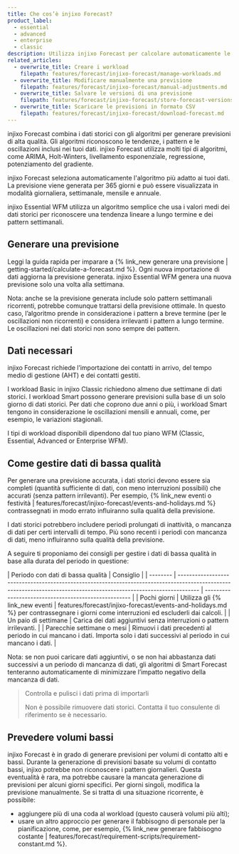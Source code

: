 ```yaml
---
title: Che cos’è injixo Forecast?
product_label:
  - essential
  - advanced
  - enterprise
  - classic
description: Utilizza injixo Forecast per calcolare automaticamente le previsioni per il volume di contatto e l’AHT.
related_articles:
  - overwrite_title: Creare i workload
    filepath: features/forecast/injixo-forecast/manage-workloads.md
  - overwrite_title: Modificare manualmente una previsione
    filepath: features/forecast/injixo-forecast/manual-adjustments.md
  - overwrite_title: Salvare le versioni di una previsione
    filepath: features/forecast/injixo-forecast/store-forecast-versions.md
  - overwrite_title: Scaricare le previsioni in formato CSV
    filepath: features/forecast/injixo-forecast/download-forecast.md
---
```


injixo Forecast combina i dati storici con gli algoritmi per generare previsioni di alta qualità. Gli algoritmi riconoscono le tendenze, i pattern e le oscillazioni inclusi nei tuoi dati. injixo Forecast utilizza molti tipi di algoritmi, come ARIMA, Holt-Winters, livellamento esponenziale, regressione, potenziamento del gradiente. 

injixo Forecast seleziona automaticamente l'algoritmo più adatto ai tuoi dati. La previsione viene generata per 365 giorni e può essere visualizzata in modalità giornaliera, settimanale, mensile e annuale.

injixo Essential WFM utilizza un algoritmo semplice che usa i valori medi dei dati storici per riconoscere una tendenza lineare a lungo termine e dei pattern settimanali.

## Generare una previsione

Leggi la guida rapida per imparare a {% link_new generare una previsione | getting-started/calculate-a-forecast.md %}. Ogni nuova importazione di dati aggiorna la previsione generata. injixo Essential WFM genera una nuova previsione solo una volta alla settimana.

Nota: anche se la previsione generata include solo pattern settimanali ricorrenti, potrebbe comunque trattarsi della previsione ottimale. In questo caso, l’algoritmo prende in considerazione i pattern a breve termine (per le oscillazioni non ricorrenti) e considera irrilevanti i pattern a lungo termine. Le oscillazioni nei dati storici non sono sempre dei pattern.

## Dati necessari

injixo Forecast richiede l’importazione dei contatti in arrivo, del tempo medio di gestione (AHT) e dei contatti gestiti.

I workload Basic in injixo Classic richiedono almeno due settimane di dati storici. I workload Smart possono generare previsioni sulla base di un solo giorno di dati storici. Per dati che coprono due anni o più, i workload Smart tengono in considerazione le oscillazioni mensili e annuali, come, per esempio, le variazioni stagionali.

I tipi di workload disponibili dipendono dal tuo piano WFM (Classic, Essential, Advanced or Enterprise WFM).

## Come gestire dati di bassa qualità

Per generare una previsione accurata, i dati storici devono essere sia completi (quantità sufficiente di dati, con meno interruzioni possibili) che accurati (senza pattern irrilevanti). Per esempio, {% link_new eventi o festività | features/forecast/injixo-forecast/events-and-holidays.md %} contrassegnati in modo errato influiranno sulla qualità della previsione.

I dati storici potrebbero includere periodi prolungati di inattività, o mancanza di dati per certi intervalli di tempo. Più sono recenti i periodi con mancanza di dati, meno influiranno sulla qualità della previsione. 

A seguire ti proponiamo dei consigli per gestire i dati di bassa qualità in base alla durata del periodo in questione:

| Periodo con dati di bassa qualità     | Consiglio                                                                                                                                                         |
| -------- | ------------------------------------------------------------------------------------------------------------------------------------------------------------------- | ---------------------------------------------------- |
| Pochi giorni | Utilizza gli {% link_new eventi | features/forecast/injixo-forecast/events-and-holidays.md %} per contrassegnare i giorni come interruzioni ed escluderli dai calcoli.                                  |
| Un paio di settimane    | Carica dei dati aggiuntivi senza interruzioni o pattern irrilevanti. |
| Parecchie settimane o mesi  | Rimuovi i dati precedenti al periodo in cui mancano i dati. Importa solo i dati successivi al periodo in cui mancano i dati.                            |

Nota: se non puoi caricare dati aggiuntivi, o se non hai abbastanza dati successivi a un periodo di mancanza di dati, gli algoritmi di Smart Forecast tenteranno automaticamente di minimizzare l’impatto negativo della mancanza di dati.

> Controlla e pulisci i dati prima di importarli
>
> Non è possibile rimuovere dati storici. Contatta il tuo consulente di riferimento se è necessario.

## Prevedere volumi bassi

injixo Forecast è in grado di generare previsioni per volumi di contatto alti e bassi. Durante la generazione di previsioni basate su volumi di contatto bassi, injixo potrebbe non riconoscere i pattern giornalieri. Questa eventualità è rara, ma potrebbe causare la mancata generazione di previsioni per alcuni giorni specifici. Per giorni singoli, modifica la previsione manualmente. Se si tratta di una situazione ricorrente, è possibile:

- aggiungere più di una coda al workload (questo causerà volumi più alti);
- usare un altro approccio per generare il fabbisogno di personale per la pianificazione, come, per esempio, {% link_new generare fabbisogno costante | features/forecast/requirement-scripts/requirement-constant.md %}.
